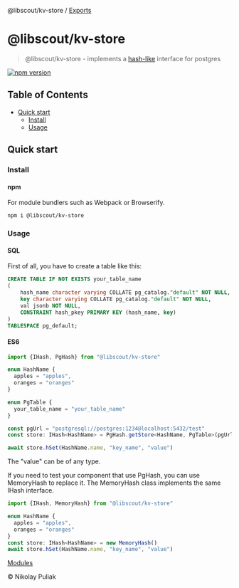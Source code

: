 @libscout/kv-store / [Exports](modules.md)

# @libscout/kv-store

> @libscout/kv-store - implements a [hash-like](https://redis.io/commands/hget/) interface for postgres

[![npm version](https://badge.fury.io/js/@libscout%2Fkv-store.svg)](https://badge.fury.io/js/@libscout%2Fkv-store)

## Table of Contents

- [Quick start](#quick-start)
  - [Install](#install)
  - [Usage](#initialization)

## Quick start

### Install

#### npm

For module bundlers such as Webpack or Browserify.

```shell
npm i @libscout/kv-store
```

### Usage

#### SQL
First of all, you have to create a table like this:

```sql
CREATE TABLE IF NOT EXISTS your_table_name
(
    hash_name character varying COLLATE pg_catalog."default" NOT NULL,
    key character varying COLLATE pg_catalog."default" NOT NULL,
    val jsonb NOT NULL,
    CONSTRAINT hash_pkey PRIMARY KEY (hash_name, key)
)
TABLESPACE pg_default;
```

#### ES6

```ts
import {IHash, PgHash} from "@libscout/kv-store"

enum HashName {
  apples = "apples",
  oranges = "oranges"
}

enum PgTable {
  your_table_name = "your_table_name"
}

const pgUrl = "postgresql://postgres:1234@localhost:5432/test"
const store: IHash<HashName> = PgHash.getStore<HashName, PgTable>(pgUrl, PgTable.your_table_name)

await store.hSet(HashName.name, "key_name", "value")
```

The "value" can be of any type.

If you need to test your component that use PgHash, you can use MemoryHash to replace it. 
The MemoryHash class implements the same IHash interface.

```ts
import {IHash, MemoryHash} from "@libscout/kv-store"

enum HashName {
  apples = "apples",
  oranges = "oranges"
}
const store: IHash<HashName> = new MemoryHash()
await store.hSet(HashName.name, "key_name", "value")
```

[Modules](docs/modules.md)

&copy; Nikolay Puliak
